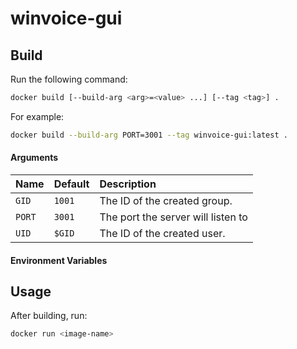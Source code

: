 # winvoice-gui

## Build

Run the following command:

```sh
docker build [--build-arg <arg>=<value> ...] [--tag <tag>] .
```

For example:

```sh
docker build --build-arg PORT=3001 --tag winvoice-gui:latest .
```

#### Arguments

| Name   | Default | Description                        |
| :--    | :--     | :--                                |
| `GID`  | `1001`  | The ID of the created group.       |
| `PORT` | `3001`  | The port the server will listen to |
| `UID`  | `$GID`  | The ID of the created user.        |

#### Environment Variables

## Usage

After building, run:

```sh
docker run <image-name>
```
